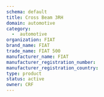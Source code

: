 ```yaml
---
schema: default
title: Cross Beam 3RH
domain: automotive
category:
  -  automotive
organization: FIAT
brand_name: FIAT
trade_name: FIAT 500
manufacturer_name: FIAT
manufacturer_registration_number: 
manufacturer_registration_country: 
type: product
status: active
owner: CRF
---
```

